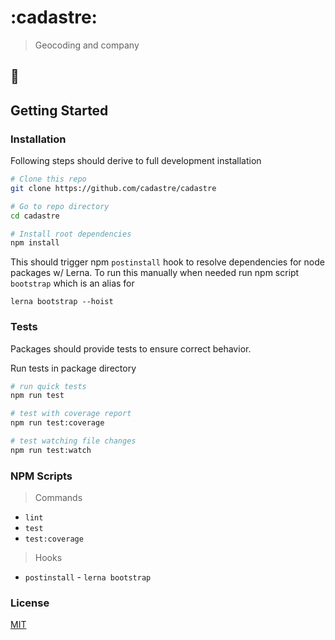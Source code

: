 # :cadastre:

> Geocoding and company

## :construction:

## Getting Started

### Installation

Following steps should derive to full development installation

```sh
# Clone this repo
git clone https://github.com/cadastre/cadastre

# Go to repo directory
cd cadastre

# Install root dependencies
npm install
```

This should trigger npm `postinstall` hook to resolve dependencies for node
packages w/ Lerna. To run this manually when needed run npm script `bootstrap`
which is an alias for

```
lerna bootstrap --hoist
```

### Tests

Packages should provide tests to ensure correct behavior. 

Run tests in package directory

```sh
# run quick tests
npm run test

# test with coverage report
npm run test:coverage

# test watching file changes
npm run test:watch
```

### NPM Scripts

> Commands

- `lint`
- `test`
- `test:coverage`

> Hooks

- `postinstall` - `lerna bootstrap`

### License

[MIT](/LICENSE)
